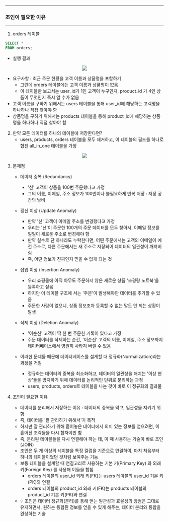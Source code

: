 -----
### 조인이 필요한 이유
-----
1. orders 테이블
```sql
SELECT *
FROM orders;
```

  - 실행 결과
<div align="center">
<img src="https://github.com/user-attachments/assets/9b8294c7-b33b-4b70-882d-6acbbc0ba705">
</div>

   - 요구사항 : 최근 주문 현황을 고객 이름과 상품명을 포함하기
     + 그런데 orders 테이블에는 고객 이름과 상품명이 없음
     + 이 테이블만 보고서는 user_id가 1인 고객이 누구인지, product_id 가 4인 상품이 무엇인지 즉시 알 수가 없음
   - 고객 이름을 구하기 위해서는 users 테이블을 통해 user_id에 해당하는 고객명을 하나하나 직접 찾아야 함  
   - 상품명을 구하기 위해서는 products 테이블을 통해 product_id에 해당하는 상품명을 하나하나 직접 찾아야 함

2. 만약 모든 데이터를 하나의 테이블에 저장한다면?
   - users, products, orders 테이블을 모두 제거하고, 이 테이블의 필드를 하나로 합친 all_in_one 테이블을 가정
<div align="center">
<img src="https://github.com/user-attachments/assets/64d581a9-13ba-4ee7-9cd2-c6c369201faf">
</div>

3. 문제점
   - 데이터 중복 (Redundancy)
     + '션' 고객이 상품을 100번 주문했다고 가정
     + 그의 이름, 이메일, 주소 정보가 100번이나 불필요하게 반복 저장 : 저장 공간의 낭비

   - 갱신 이상 (Update Anomaly)
     + 만약 '션' 고객이 이메일 주소를 변경했다고 가정
     + 우리는 '션'이 주문한 100개의 주문 데이터를 모두 찾아서, 이메일 정보를 일일이 새로운 주소로 변경해야 함
     + 만약 실수로 단 하나라도 누락한다면, 어떤 주문에서는 고객의 이메일이 예전 주소로, 다른 주문에서는 새 주소로 저장되어 데이터의 일관성이 깨져버림
     + 즉, 어떤 정보가 진짜인지 믿을 수 없게 되는 것

   - 삽입 이상 (Insertion Anomaly)
     + 우리 쇼핑몰에 아직 아무도 주문하지 않은 새로운 상품 '초경량 노트북'을 등록하고 싶음
     + 하지만 이 테이블 구조에 서는 '주문'이 발생해야만 데이터를 추가할 수 있음
     + 주문한 사람이 없으니, 상품 정보조차 등록할 수 없는 말도 안 되는 상황이 발생

   - 삭제 이상 (Deletion Anomaly)
     + '이순신' 고객이 딱 한 번 주문한 기록이 있다고 가정
     + 주문 데이터를 삭제하는 순간, '이순신' 고객의 이름, 이메일, 주소 정보까지 데이터베이스에서 영원히 사라져 버릴 수 있음

   - 이러한 문제들 때문에 데이터베이스를 설계할 때 정규화(Normalization)라는 과정을 거침
     + 정규화는 데이터의 중복을 최소화하고, 데이터의 일관성을 해치는 '이상 현상'들을 방지하기 위해 데이터를 논리적인 단위로 분리하는 과정
     + users, products, orders로 테이블을 나눈 것이 바로 이 정규화의 결과물

4. 조인이 필요한 이유
    - 데이터를 분리해서 저장하는 이유 : 데이터의 중복을 막고, 일관성을 지키기 위함
    - 즉, 데이터를 '잘 관리하기 위해서'가 목적
    - 하지만 잘 관리하기 위해 흩어놓은 데이터에서 의미 있는 정보를 얻으려면, 이 흩어진 조각들을 다시 합쳐야만 함
    - 즉, 분리된 테이블들을 다시 연결해야 하는 데, 이 때 사용하는 기술이 바로 조인(JOIN)
    - 조인은 두 개 이상의 테이블을 특정 컬럼을 기준으로 연결하여, 마치 처음부터 하나의 테이블이었던 것처럼 보여주는 기능
    - 보통 테이블을 설계할 때 연결고리로 사용하는 기본 키(Primary Key) 와 외래 키(Foreign Key) 를 사용해 이들을 합침
        + orders 테이블의 user_id 외래 키(FK)는 users 테이블의 user_id 기본 키(PK)와 연결
        + orders 테이블의 product_id 외래 키(FK)는 products 테이블의 product_id 기본 키(PK)와 연결
    - 💡 조인은 데이터 정규화(분리)를 통해 얻는 일관성과 효율성의 장점은 그대로 유지하면서, 원하는 통합된 정보를 얻을 수 있게 해주는, 데이터 분리와 통합을 완성하는 기술
